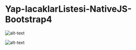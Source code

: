 # Yap-lacaklarListesi-NativeJS-Bootstrap4

![alt-text](https://github.com/TheCodersDream/Yap-lacaklarListesi-NativeJS-Bootstrap4/blob/master/Native%20js%202.png)

![alt-text](https://github.com/TheCodersDream/Yap-lacaklarListesi-NativeJS-Bootstrap4/blob/master/Native%20JavaScript%20-bt.png)
